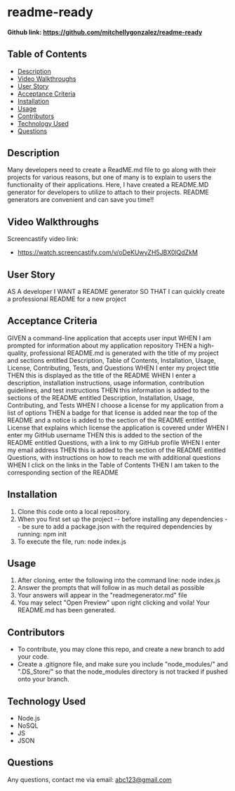 # readme-ready

#### Github link:  https://github.com/mitchellygonzalez/readme-ready

## Table of Contents
* [Description](#description)
* [Video Walkthroughs](#description)
* [User Story](#user-story)
* [Acceptance Criteria](#acceptance-criteria)
* [Installation](#installation)
* [Usage](#usage)
* [Contributors](#contributors)
* [Technology Used](#technology-used)
* [Questions](#questions)
 
## Description
Many developers need to create a ReadME.md file to go along with their projects for various reasons, but one of many is to explain to users the functionality of their applications. Here, I have created a README.MD generator for developers to utilize to attach to their projects. README generators are convenient and can save you time!!


## Video Walkthroughs
Screencastify video link:
 - https://watch.screencastify.com/v/oDeKUwyZH5JBX0lQdZkM


## User Story
AS A developer
I WANT a README generator
SO THAT I can quickly create a professional README for a new project

## Acceptance Criteria
GIVEN a command-line application that accepts user input
WHEN I am prompted for information about my application repository
THEN a high-quality, professional README.md is generated with the title of my project and sections entitled Description, Table of Contents, Installation, Usage, License, Contributing, Tests, and Questions
WHEN I enter my project title
THEN this is displayed as the title of the README
WHEN I enter a description, installation instructions, usage information, contribution guidelines, and test instructions
THEN this information is added to the sections of the README entitled Description, Installation, Usage, Contributing, and Tests
WHEN I choose a license for my application from a list of options
THEN a badge for that license is added near the top of the README and a notice is added to the section of the README entitled License that explains which license the application is covered under
WHEN I enter my GitHub username
THEN this is added to the section of the README entitled Questions, with a link to my GitHub profile
WHEN I enter my email address
THEN this is added to the section of the README entitled Questions, with instructions on how to reach me with additional questions
WHEN I click on the links in the Table of Contents
THEN I am taken to the corresponding section of the README

## Installation
1. Clone this code onto a local repository.
2. When you first set up the project -- before installing any dependencies -- be sure to add a package.json with the required dependencies by running: npm init 
3. To execute the file, run: node index.js 


## Usage
1. After cloning, enter the following into the command line: node index.js
2. Answer the prompts that will follow in as much detail as possible
3. Your answers will appear in the "readmegenerator.md" file
4. You may select "Open Preview" upon right clicking and voila! Your README.md has been generated. 

## Contributors
- To contribute, you may clone this repo, and create a new branch to add your code. 
- Create a .gitignore file, and make sure you include "node_modules/" and ".DS_Store/" so that the node_modules directory is not tracked if pushed onto your branch. 

## Technology Used
- Node.js
- NoSQL
- JS
- JSON

## Questions
Any questions, contact me via email: abc123@gmail.com


